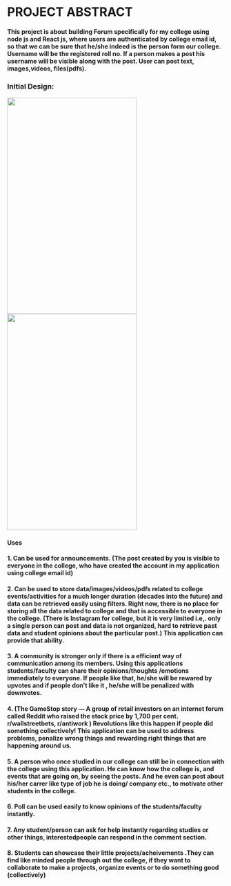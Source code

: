 # PROJECT ABSTRACT

 
#### This project is about building Forum specifically for my college using node js and React js, where users are authenticated by college email id, so that we can be sure that he/she indeed is the person form our college. Username will be the registered roll no. If a person makes a post his username will be visible along with the post. User can post text, images,videos, files(pdfs). 

### Initial Design:



<div />
  <img src="https://user-images.githubusercontent.com/68241977/166889182-9fa5d25b-d328-43f6-a805-4e0c0cac015d.jpeg" height="500px" width="300px" />
  <img src="https://user-images.githubusercontent.com/68241977/166889800-3aef0256-5b3b-4554-9a6b-4093664b6b89.jpeg" height="500px" width="300px"  />
</div>

#### Uses

#### 1. Can be used for announcements. (The post created by you is visible to everyone in the college, who have created the account in my application using college email id)

#### 2. Can be used to store data/images/videos/pdfs related to college events/activities for a much longer duration (decades into the future) and data can be retrieved easily using filters. Right now, there is no place for storing all the data related to college and that is accessible to everyone in the college. (There is Instagram for college, but it is very limited i.e,. only a single person can post and data is not organized, hard to retrieve past data and student opinions about the particular post.) This application can provide that ability.

#### 3. A community is stronger only if there is a efficient way of communication among its members. Using this applications students/faculty can share their opinions/thoughts /emotions immediately to everyone. If people like that, he/she will be rewared by upvotes and if people don’t like it , he/she will be penalized with downvotes.

#### 4. (The GameStop story — A group of retail investors on an internet forum called Reddit who raised the stock price by 1,700 per cent. r/wallstreetbets, r/antiwork ) Revolutions like this happen if people did something collectively! This application can be used to address problems, penalize wrong things and rewarding right things that are happening around us.

#### 5. A person who once studied in our college can still be in connection with the college using this application. He can know how the college is, and events that are going on, by seeing the posts. And he even can post about his/her carrer like type of job he is doing/ company etc., to motivate other students in the college.

#### 6. Poll can be used easily to know opinions of the students/faculty instantly.

#### 7. Any student/person can ask for help instantly regarding studies or other things, interestedpeople can respond in the comment section.

#### 8. Students can showcase their little projects/acheivements .They can find like minded people through out the college, if they want to collaborate to make a projects, organize events or to do something good (collectively)

